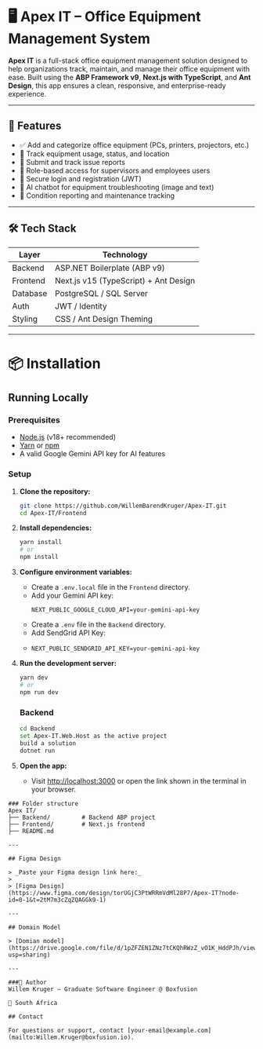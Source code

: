# 🖥️ Apex IT – Office Equipment Management System

**Apex IT** is a full-stack office equipment management solution designed to help organizations track, maintain, and manage their office equipment with ease. Built using the **ABP Framework v9**, **Next.js with TypeScript**, and **Ant Design**, this app ensures a clean, responsive, and enterprise-ready experience.

---

## 🚀 Features

- ✅ Add and categorize office equipment (PCs, printers, projectors, etc.)
- 📍 Track equipment usage, status, and location
- 📝 Submit and track issue reports
- 👤 Role-based access for supervisors and employees users
- 🔐 Secure login and registration (JWT)
- 🤖 AI chatbot for equipment troubleshooting (image and text)
- 📰 Condition reporting and maintenance tracking

---

## 🛠️ Tech Stack

| Layer           | Technology                             |
|-----------------|----------------------------------------|
| Backend         | ASP.NET Boilerplate (ABP v9)           |
| Frontend        | Next.js v15 (TypeScript) + Ant Design  |
| Database        | PostgreSQL / SQL Server                |
| Auth            | JWT / Identity                         |
| Styling         | CSS / Ant Design Theming               |

---

# 📦 Installation

## Running Locally

### Prerequisites

- [Node.js](https://nodejs.org/) (v18+ recommended)
- [Yarn](https://yarnpkg.com/) or [npm](https://www.npmjs.com/)
- A valid Google Gemini API key for AI features

### Setup

1. **Clone the repository:**
   ```sh
   git clone https://github.com/WillemBarendKruger/Apex-IT.git
   cd Apex-IT/Frontend
   ```

2. **Install dependencies:**
   ```sh
   yarn install
   # or
   npm install
   ```

3. **Configure environment variables:**
   - Create a `.env.local` file in the `Frontend` directory.
   - Add your Gemini API key:
     ```
     NEXT_PUBLIC_GOOGLE_CLOUD_API=your-gemini-api-key
     ```
   - Create a `.env` file in the `Backend` directory.
   - Add SendGrid API Key:
   - ```
     NEXT_PUBLIC_SENDGRID_API_KEY=your-gemini-api-key
     ```

4. **Run the development server:**
   ```sh
   yarn dev
   # or
   npm run dev
   ```

   ### Backend
   ```bash
   cd Backend
   set Apex-IT.Web.Host as the active project
   build a solution
   dotnet run
   ```

5. **Open the app:**
   - Visit [http://localhost:3000](http://localhost:3000) or open the link shown in the terminal in your browser.

```
### Folder structure
Apex IT/
├── Backend/         # Backend ABP project
├── Frontend/        # Next.js frontend
├── README.md

---

## Figma Design

> _Paste your Figma design link here:_
>
> [Figma Design](https://www.figma.com/design/torUGjC3PtWRRmVdMl28P7/Apex-IT?node-id=0-1&t=2tM7m3cZqZQAGGk9-1)

---

## Domain Model

> [Domian model](https://drive.google.com/file/d/1pZFZEN1ZNz7tCKQhRWzZ_vO1K_HddPJh/view?usp=sharing)

---

###👤 Author
Willem Kruger – Graduate Software Engineer @ Boxfusion

📍 South Africa

## Contact

For questions or support, contact [your-email@example.com](mailto:Willem.Kruger@boxfusion.io).
